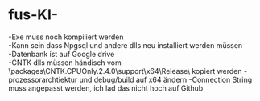 # fus-KI-
-Exe muss noch kompiliert werden  
-Kann sein dass Npgsql und andere dlls neu installiert werden müssen  
-Datenbank ist auf Google drive  
-CNTK dlls müssen händisch vom  \packages\CNTK.CPUOnly.2.4.0\support\x64\Release\  kopiert werden
-prozessorarchtiektur und debug/build auf x64 ändern
-Connection String muss angepasst werden, ich lad das nicht hoch auf Github

